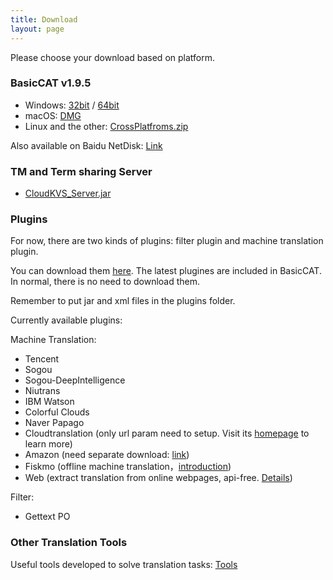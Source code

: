 ```yaml
---
title: Download
layout: page
---
```


Please choose your download based on platform.

### BasicCAT v1.9.5

* Windows: [32bit](https://github.com/xulihang/BasicCAT/releases/download/v1.9.5/BasicCAT-windows-x86.exe) /  [64bit](https://github.com/xulihang/BasicCAT/releases/download/v1.9.5/BasicCAT-windows-x64.exe)
* macOS:  [DMG](https://github.com/xulihang/BasicCAT/releases/download/v1.9.5/BasicCAT_mac.dmg)
* Linux and the other:  [CrossPlatfroms.zip](https://github.com/xulihang/BasicCAT/releases/download/v1.9.5/BasicCAT-crossplatforms.zip)

Also available on Baidu NetDisk: [Link](https://pan.baidu.com/s/1HmD4pJ9hIYyK9bnqINtoFQ)


### TM and Term sharing Server

*  [CloudKVS_Server.jar](https://github.com/xulihang/BasicCAT/releases/download/v1.2-beta2/CloudKVS_Server.jar)


### Plugins

For now, there are two kinds of plugins: filter plugin and machine translation plugin.

You can download them [here](https://github.com/xulihang/BasicCAT/releases/download/plugins/all_plugins.zip). The latest plugines are included in BasicCAT. In normal, there is no need to download them.

Remember to put jar and xml files in the plugins folder.

Currently available plugins:

Machine Translation:

* Tencent 
* Sogou
* Sogou-DeepIntelligence
* Niutrans
* IBM Watson
* Colorful Clouds
* Naver Papago
* Cloudtranslation (only url param need to setup. Visit its [homepage](https://cloudtranslation.com/static/api_en.html) to learn more)
* Amazon (need separate download: [link](https://github.com/xulihang/BasicCAT/releases/download/plugins/amazon.zip))
* Fiskmo (offline machine translation，[introduction](/offline-machine-translation))
* Web (extract translation from online webpages, api-free. [Details](https://www.basiccat.org/new-plugin-machine-translation-via-web/))


Filter:

* Gettext PO

### Other Translation Tools

Useful tools developed to solve translation tasks: [Tools](/tools/)

